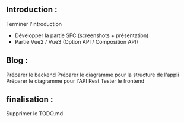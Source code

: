 ## Introduction :

Terminer l'introduction
 - Développer la partie SFC (screenshots + présentation)
 - Partie Vue2 / Vue3 (Option API / Composition API)

## Blog :

Préparer le backend
Préparer le diagramme pour la structure de l'appli
Préparer le diagramme pour l'API Rest
Tester le frontend

## finalisation :

Supprimer le TODO.md
